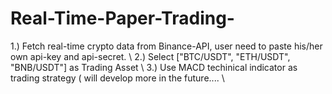 # Real-Time-Paper-Trading-

1.) Fetch real-time crypto data from Binance-API, user need to paste his/her own api-key and api-secret. \\
2.) Select ["BTC/USDT", "ETH/USDT", "BNB/USDT"] as Trading Asset  \\
3.) Use MACD techinical indicator as trading strategy ( will develop more in the future....  \\


